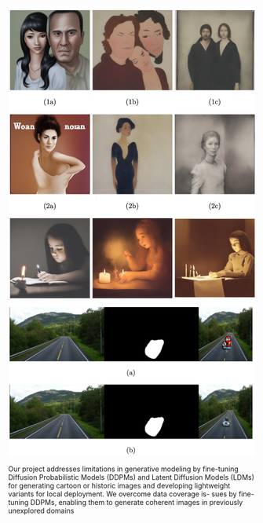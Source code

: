 ![](images/img1.png)  ![](images/img2.png)

Our project addresses limitations in generative modeling by fine-tuning Diffusion Probabilistic Models (DDPMs) and Latent Diffusion Models (LDMs) for generating cartoon or historic images and developing lightweight variants for local deployment. We overcome data coverage is- sues by fine-tuning DDPMs, enabling them to generate coherent images in previously unexplored domains
